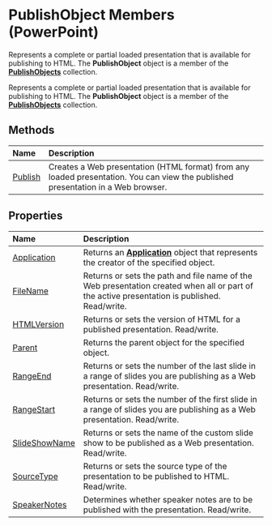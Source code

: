 
# PublishObject Members (PowerPoint)
Represents a complete or partial loaded presentation that is available for publishing to HTML. The  **PublishObject** object is a member of the **[PublishObjects](7f32fe4e-2345-ce6c-77c9-9fabdf9c5a23.md)** collection.

Represents a complete or partial loaded presentation that is available for publishing to HTML. The  **PublishObject** object is a member of the **[PublishObjects](7f32fe4e-2345-ce6c-77c9-9fabdf9c5a23.md)** collection.


## Methods



|**Name**|**Description**|
|:-----|:-----|
|[Publish](890382ef-8aec-466d-40f9-e2bae6dc558b.md)|Creates a Web presentation (HTML format) from any loaded presentation. You can view the published presentation in a Web browser.|

## Properties



|**Name**|**Description**|
|:-----|:-----|
|[Application](fa4ed2eb-f1d0-da75-d0d0-3b9255d66cb6.md)|Returns an  **[Application](978c2b99-4271-b953-4283-73b5f3d96f41.md)** object that represents the creator of the specified object.|
|[FileName](21bb55c1-1e0c-5ca5-5b44-668642b013a9.md)|Returns or sets the path and file name of the Web presentation created when all or part of the active presentation is published. Read/write.|
|[HTMLVersion](39d6328d-f361-d2ae-34fd-03543c9883a7.md)|Returns or sets the version of HTML for a published presentation. Read/write.|
|[Parent](98493b85-19f9-22ca-53f3-25ef2b409f3c.md)|Returns the parent object for the specified object.|
|[RangeEnd](3edce18e-31c5-4585-9ca5-adb8cbdbca17.md)|Returns or sets the number of the last slide in a range of slides you are publishing as a Web presentation. Read/write.|
|[RangeStart](c7b576f4-f001-994a-ef36-0ed9402960a2.md)|Returns or sets the number of the first slide in a range of slides you are publishing as a Web presentation. Read/write.|
|[SlideShowName](8555cc11-e221-4bcf-3ea7-84e242985814.md)|Returns or sets the name of the custom slide show to be published as a Web presentation. Read/write.|
|[SourceType](3714155e-b42f-8396-af66-6a1635f8631a.md)|Returns or sets the source type of the presentation to be published to HTML. Read/write.|
|[SpeakerNotes](2dabb3db-4f94-c640-2c4d-d6c10551f903.md)|Determines whether speaker notes are to be published with the presentation. Read/write.|
